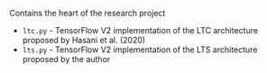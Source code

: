 Contains the heart of the research project

* `ltc.py` - TensorFlow V2 implementation of the LTC architecture proposed by Hasani et al. (2020)
* `lts.py` - TensorFlow V2 implementation of the LTS architecture proposed by the author